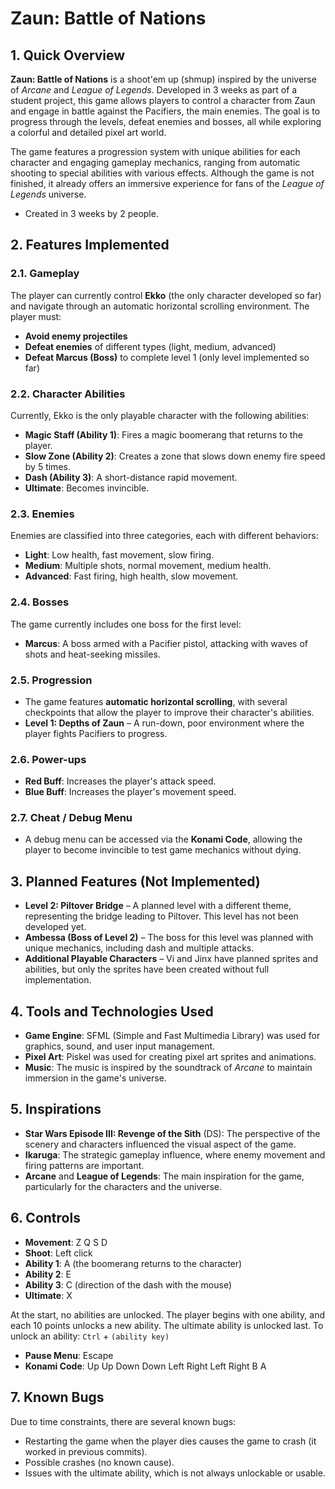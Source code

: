 # Zaun: Battle of Nations

## 1. Quick Overview

**Zaun: Battle of Nations** is a shoot'em up (shmup) inspired by the universe of *Arcane* and *League of Legends*. Developed in 3 weeks as part of a student project, this game allows players to control a character from Zaun and engage in battle against the Pacifiers, the main enemies. The goal is to progress through the levels, defeat enemies and bosses, all while exploring a colorful and detailed pixel art world.

The game features a progression system with unique abilities for each character and engaging gameplay mechanics, ranging from automatic shooting to special abilities with various effects. Although the game is not finished, it already offers an immersive experience for fans of the *League of Legends* universe.

- Created in 3 weeks by 2 people.

## 2. Features Implemented

### 2.1. Gameplay

The player can currently control **Ekko** (the only character developed so far) and navigate through an automatic horizontal scrolling environment. The player must:
- **Avoid enemy projectiles**
- **Defeat enemies** of different types (light, medium, advanced)
- **Defeat Marcus (Boss)** to complete level 1 (only level implemented so far)

### 2.2. Character Abilities

Currently, Ekko is the only playable character with the following abilities:
- **Magic Staff (Ability 1)**: Fires a magic boomerang that returns to the player.
- **Slow Zone (Ability 2)**: Creates a zone that slows down enemy fire speed by 5 times.
- **Dash (Ability 3)**: A short-distance rapid movement.
- **Ultimate**: Becomes invincible.

### 2.3. Enemies

Enemies are classified into three categories, each with different behaviors:
- **Light**: Low health, fast movement, slow firing.
- **Medium**: Multiple shots, normal movement, medium health.
- **Advanced**: Fast firing, high health, slow movement.

### 2.4. Bosses

The game currently includes one boss for the first level:
- **Marcus**: A boss armed with a Pacifier pistol, attacking with waves of shots and heat-seeking missiles.

### 2.5. Progression

- The game features **automatic horizontal scrolling**, with several checkpoints that allow the player to improve their character's abilities. 
- **Level 1: Depths of Zaun** – A run-down, poor environment where the player fights Pacifiers to progress.

### 2.6. Power-ups

- **Red Buff**: Increases the player's attack speed.
- **Blue Buff**: Increases the player's movement speed.

### 2.7. Cheat / Debug Menu

- A debug menu can be accessed via the **Konami Code**, allowing the player to become invincible to test game mechanics without dying.

## 3. Planned Features (Not Implemented)

- **Level 2: Piltover Bridge** – A planned level with a different theme, representing the bridge leading to Piltover. This level has not been developed yet.
- **Ambessa (Boss of Level 2)** – The boss for this level was planned with unique mechanics, including dash and multiple attacks.
- **Additional Playable Characters** – Vi and Jinx have planned sprites and abilities, but only the sprites have been created without full implementation.

## 4. Tools and Technologies Used

- **Game Engine**: SFML (Simple and Fast Multimedia Library) was used for graphics, sound, and user input management.
- **Pixel Art**: Piskel was used for creating pixel art sprites and animations.
- **Music**: The music is inspired by the soundtrack of *Arcane* to maintain immersion in the game's universe.

## 5. Inspirations

- **Star Wars Episode III: Revenge of the Sith** (DS): The perspective of the scenery and characters influenced the visual aspect of the game.
- **Ikaruga**: The strategic gameplay influence, where enemy movement and firing patterns are important.
- **Arcane** and **League of Legends**: The main inspiration for the game, particularly for the characters and the universe.

## 6. Controls

- **Movement**: Z Q S D
- **Shoot**: Left click
- **Ability 1**: A (the boomerang returns to the character)
- **Ability 2**: E 
- **Ability 3**: C (direction of the dash with the mouse)
- **Ultimate**: X

At the start, no abilities are unlocked. The player begins with one ability, and each 10 points unlocks a new ability. The ultimate ability is unlocked last.
To unlock an ability: `Ctrl` + `(ability key)`

- **Pause Menu**: Escape
- **Konami Code**: Up Up Down Down Left Right Left Right B A

## 7. Known Bugs

Due to time constraints, there are several known bugs:
- Restarting the game when the player dies causes the game to crash (it worked in previous commits).
- Possible crashes (no known cause).
- Issues with the ultimate ability, which is not always unlockable or usable.
